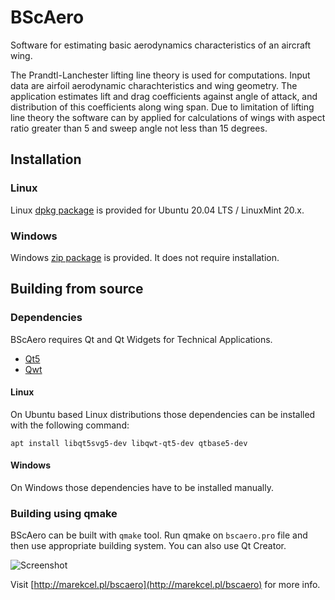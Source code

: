# BScAero

Software for estimating basic aerodynamics characteristics of an aircraft wing.

The Prandtl-Lanchester lifting line theory is used for computations. Input data are airfoil aerodynamic charachteristics and wing geometry. The application estimates lift and drag coefficients against angle of attack, and distribution of this coefficients along wing span. Due to limitation of lifting line theory the software can by applied for calculations of wings with aspect ratio greater than 5 and sweep angle not less than 15 degrees.

## Installation

### Linux

Linux [dpkg package](https://github.com/marek-cel/bscaero/releases/download/0.2/bscaero_0.2_focal_amd64.deb) is provided for Ubuntu 20.04 LTS / LinuxMint 20.x.

### Windows

Windows [zip package](https://github.com/marek-cel/bscaero/releases/download/0.2/bscaero_0.2_win64.zip) is provided. It does not require installation.

## Building from source

### Dependencies

BScAero requires Qt and Qt Widgets for Technical Applications.

* [Qt5](https://www.qt.io/)
* [Qwt](https://qwt.sourceforge.io/)

#### Linux

On Ubuntu based Linux distributions those dependencies can be installed with the following command:

```apt install libqt5svg5-dev libqwt-qt5-dev qtbase5-dev```

#### Windows

On Windows those dependencies have to be installed manually.

### Building using qmake

BScAero can be built with ```qmake``` tool. Run qmake on ```bscaero.pro``` file and then use appropriate building system. You can also use Qt Creator.

![Screenshot](bscaero_01.jpg)

Visit [http://marekcel.pl/bscaero](http://marekcel.pl/bscaero) for more info.
